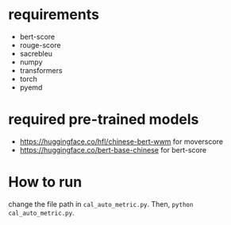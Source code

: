 # requirements
- bert-score
- rouge-score
- sacrebleu
- numpy
- transformers
- torch
- pyemd

# required pre-trained models
- https://huggingface.co/hfl/chinese-bert-wwm for moverscore
- https://huggingface.co/bert-base-chinese for bert-score

# How to run
change the file path in `cal_auto_metric.py`. Then, `python cal_auto_metric.py`. 